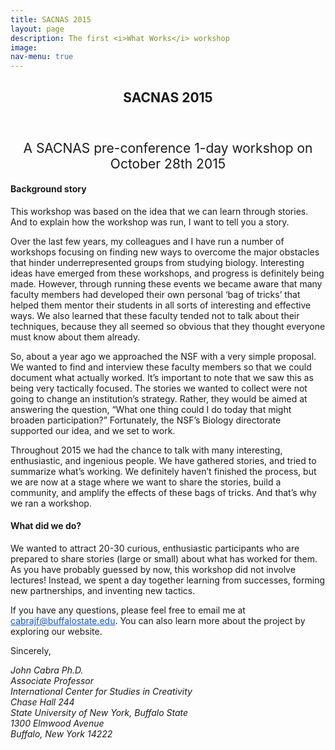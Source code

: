 ```yaml
---
title: SACNAS 2015
layout: page
description: The first <i>What Works</i> workshop
image: 
nav-menu: true
---
```


<!-- Main -->
<div id="main" class="alt">

<!-- One -->
<section id="one">
	<div class="inner">
		<header class="major">
			<h1>SACNAS 2015</h1>
		</header>

<!-- Content -->
<p><div style="text-align: center; font-size: 1.5em;">A SACNAS pre-conference 1-day workshop on October 28th 2015</div>
<p>
<h4>Background story</h4>

<p>This workshop was based on the idea that we can learn through stories. And to explain how the workshop was run, I want to tell you a story.</p>

<p>Over the last few years, my colleagues and I have run a number of workshops focusing on finding new ways to overcome the major obstacles that hinder underrepresented groups from studying biology. Interesting ideas have emerged from these workshops, and progress is definitely being made. However, through running these events we became aware that many faculty members had developed their own personal &lsquo;bag of tricks&rsquo; that helped them mentor their students in all sorts of interesting and effective ways. We also learned that these faculty tended not to talk about their techniques, because they all seemed so obvious that they thought everyone must know about them already.</p>

<p>So, about a year ago we approached the NSF with a very simple proposal. We wanted to find and interview these faculty members so that we could document what actually worked. It&rsquo;s important to note that we saw this as being very tactically focused. The stories we wanted to collect were not going to change an institution&rsquo;s strategy. Rather, they would be aimed at answering the question, &ldquo;What one thing could I do today that might broaden participation?&rdquo; Fortunately, the NSF&rsquo;s Biology directorate supported our idea, and we set to work.</p>

<p>Throughout 2015 we had the chance to talk with many interesting, enthusiastic, and ingenious people. We have gathered stories, and tried to summarize what&rsquo;s working. We definitely haven&rsquo;t finished the process, but we are now at a stage where we want to share the stories, build a community, and amplify the effects of these bags of tricks. And that&rsquo;s why we ran a workshop.</p>
<p>

<h4>What did we do?</h4>

<p>We wanted to attract 20-30 curious, enthusiastic participants who are prepared to share stories (large or small) about what has worked for them. As you have probably guessed by now, this workshop did not involve lectures! Instead, we spent a day together learning from successes, forming new partnerships, and inventing new tactics.</p>

<p>If you have any questions, please feel free to email me at <a href="mailto:cabrajf@buffalostate.edu" style="color: #1155cc;" target="_blank">cabrajf@buffalostate.edu</a>. You can also learn more about the project by exploring our website.</p>

<p>Sincerely,</p>

<address>John Cabra Ph.D.<br />
Associate Professor<br />
International Center for Studies in Creativity<br />
Chase Hall 244<br />
State University of New York, Buffalo State<br />
1300 Elmwood Avenue<br />
Buffalo, New York 14222</address>

</p>
